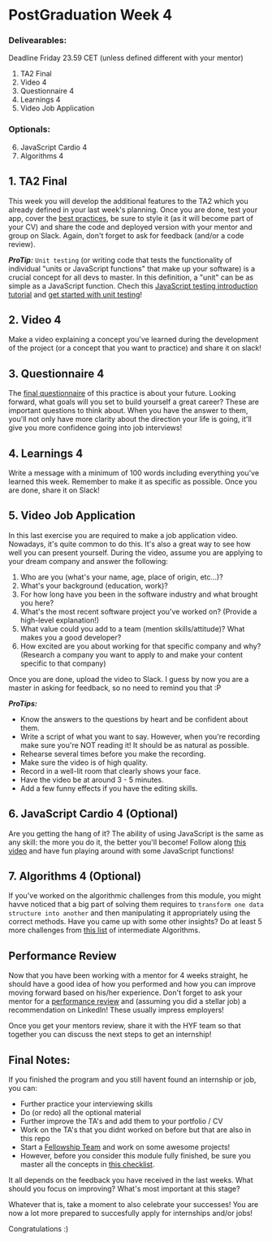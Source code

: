 # PostGraduation Week 4

### Delivearables:
Deadline Friday 23.59 CET (unless defined different with your mentor)

1. TA2 Final
2. Video 4
3. Questionnaire 4
4. Learnings 4
5. Video Job Application

### Optionals:
6. JavaScript Cardio 4
7. Algorithms 4

## 1. TA2 Final

This week you will develop the additional features to the TA2 which you already defined in your last week's planning. Once you are done, test your app, cover the [best practices](https://github.com/riccardobevilacqua/technical-assignment-tips#technical-assignment-tips), be sure to style it (as it will become part of your CV) and share the code and deployed version with your mentor and group on Slack. Again, don't forget to ask for feedback (and/or a code review). 

***ProTip:*** `Unit testing` (or writing code that tests the functionality of individual "units or JavaScript functions" that make up your software) is a crucial concept for all devs to master. In this definition, a "unit" can be as simple as a JavaScript function. Chech this [JavaScript testing introduction tutorial](https://www.youtube.com/watch?v=r9HdJ8P6GQI) and [get started with unit testing](https://www.youtube.com/watch?v=GEqeltCQP8c)!

## 2. Video 4

Make a video explaining a concept you've learned during the development of the project (or a concept that you want to practice) and share it on slack!

## 3. Questionnaire 4

The [final questionnaire](https://hackyourfuture.typeform.com/to/SoSrhfM9) of this practice is about your future. Looking forward, what goals will you set to build yourself a great career? These are important questions to think about. When you have the answer to them, you'll not only have more clarity about the direction your life is going, it'll give you more confidence going into job interviews!

## 4. Learnings 4
 
Write a message with a minimum of 100 words including everything you've learned this week. Remember to make it as specific as possible. Once you are done, share it on Slack!

## 5. Video Job Application

In this last exercise you are required to make a job application video. Nowadays, it's quite common to do this. It's also a great way to see how well you can present yourself. During the video, assume you are applying to your dream company and answer the following:

1. Who are you (what's your name, age, place of origin, etc...)?
2. What's your background (education, work)?
3. For how long have you been in the software industry and what brought you here?
4. What's the most recent software project you've worked on? (Provide a high-level explanation!)
5. What value could you add to a team (mention skills/attitude)? What makes you a good developer?
6. How excited are you about working for that specific company and why? (Research a company you want to apply to and make your content specific to that company)

Once you are done, upload the video to Slack. I guess by now you are a master in asking for feedback, so no need to remind you that :P

***ProTips:*** 
- Know the answers to the questions by heart and be confident about them.
- Write a script of what you want to say. However, when you're recording make sure you're NOT reading it! It should be as natural as possible.
- Rehearse several times before you make the recording.
- Make sure the video is of high quality.
- Record in a well-lit room that clearly shows your face.
- Have the video be at around 3 - 5 minutes.
- Add a few funny effects if you have the editing skills.

## 6. JavaScript Cardio 4 (Optional)

Are you getting the hang of it? The ability of using JavaScript is the same as any skill: the more you do it, the better you'll become! Follow along [this video](https://www.youtube.com/watch?v=tcoiPHktCwQ) and have fun playing around with some JavaScript functions!

## 7. Algorithms 4 (Optional)

If you've worked on the algorithmic challenges from this module, you might havve noticed that a big part of solving them requires to `transform one data structure into another` and then manipulating it appropriately using the correct methods. Have you came up with some other insights? Do at least 5 more challenges from [this list](https://www.freecodecamp.org/learn/javascript-algorithms-and-data-structures/intermediate-algorithm-scripting/) of intermediate Algorithms.

## Performance Review

Now that you have been working with a mentor for 4 weeks straight, he should have a good idea of how you performed and how you can improve moving forward based on his/her experience. Don't forget to ask your mentor for a [performance review](../performance-review-template.md) and (assuming you did a stellar job) a recommendation on LinkedIn! These usually impress employers!

Once you get your mentors review, share it with the HYF team so that together you can discuss the next steps to get an internship!

## Final Notes:

If you finished the program and you still havent found an internship or job, you can:

- Further practice your interviewing skills
- Do (or redo) all the optional material
- Further improve the TA's and add them to your portfolio / CV
- Work on the TA's that you didnt worked on before but that are also in this repo
- Start a [Fellowship Team](https://www.hackyourfuture.net/fellowship/) and work on some awesome projects!
- However, before you consider this module fully finished, be sure you master all the concepts in [this checklist](../checklist.md).

It all depends on the feedback you have received in the last weeks. What should you focus on improving? What's most important at this stage?

Whatever that is, take a moment to also celebrate your successes! You are now a lot more prepared to succesfully apply for internships and/or jobs!

Congratulations :)
